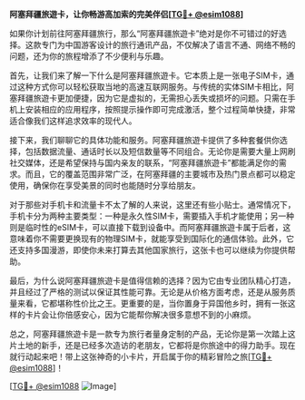 **阿塞拜疆旅遊卡，让你畅游高加索的完美伴侣[[TG💪+ @esim1088](https://t.me/s/esim1088)]**

如果你计划前往阿塞拜疆旅行，那么“阿塞拜疆旅遊卡”绝对是你不可错过的好选择。这款专门为中国游客设计的旅行通讯产品，不仅解决了语言不通、网络不畅的问题，还为你的旅程增添了不少便利与乐趣。

首先，让我们来了解一下什么是阿塞拜疆旅遊卡。它本质上是一张电子SIM卡，通过这种方式你可以轻松获取当地的高速互联网服务。与传统的实体SIM卡相比，阿塞拜疆旅遊卡更加便捷，因为它是虚拟的，无需担心丢失或损坏的问题。只需在手机上安装相应的应用程序，按照提示操作即可完成激活，整个过程简单快捷，非常适合像我们这样追求效率的现代人。

接下来，我们聊聊它的具体功能和服务。阿塞拜疆旅遊卡提供了多种套餐供你选择，包括数据流量、通话时长以及短信数量等不同组合。无论你是需要大量上网刷社交媒体，还是希望保持与国内亲友的联系，“阿塞拜疆旅遊卡”都能满足你的需求。而且，它的覆盖范围非常广泛，在阿塞拜疆的主要城市及热门景点都可以稳定使用，确保你在享受美景的同时也能随时分享给朋友。

对于那些对手机卡和流量卡不太了解的人来说，这里还有些小贴士。通常情况下，手机卡分为两种主要类型：一种是永久性SIM卡，需要插入手机才能使用；另一种则是临时性的eSIM卡，可以直接下载到设备中。而阿塞拜疆旅遊卡属于后者，这意味着你不需要更换现有的物理SIM卡，就能享受到国际化的通信体验。此外，它还支持多国漫游，即使你未来打算去其他国家旅行，这张卡也可以继续为你提供帮助。

最后，为什么说阿塞拜疆旅遊卡是值得信赖的选择？因为它由专业团队精心打造，并且经过了严格的测试以保证其性能可靠。无论是从价格方面考虑，还是从服务质量来看，它都堪称性价比之王。更重要的是，当你置身于异国他乡时，拥有一张这样的卡片会让你倍感安心，因为它能帮你解决很多意想不到的小麻烦。

总之，阿塞拜疆旅遊卡是一款专为旅行者量身定制的产品，无论你是第一次踏上这片土地的新手，还是已经多次造访的老朋友，它都将是你旅途中的得力助手。现在就行动起来吧！带上这张神奇的小卡片，开启属于你的精彩冒险之旅[[TG💪+ @esim1088](https://t.me/s/esim1088)]！

[[TG💪+ @esim1088](https://t.me/s/esim1088) ![Image](https://i.postimg.cc/4NQfJmqS/Snipaste-2025-05-13-00-14-12.png)]